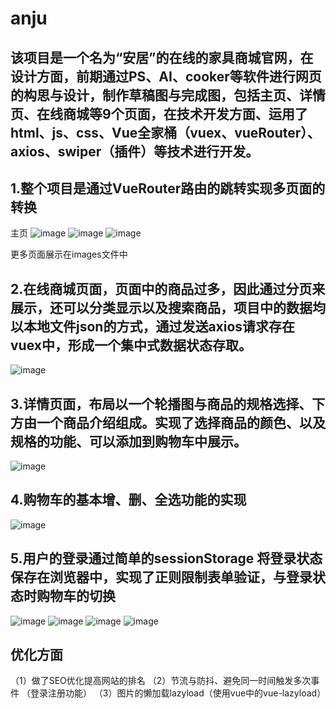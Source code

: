 # anju

## 该项目是一个名为“安居”的在线的家具商城官网，在设计方面，前期通过PS、AI、cooker等软件进行网页的构思与设计，制作草稿图与完成图，包括主页、详情页、在线商城等9个页面，在技术开发方面、运用了html、js、css、Vue全家桶（vuex、vueRouter）、axios、swiper（插件）等技术进行开发。

## 1.整个项目是通过VueRouter路由的跳转实现多页面的转换
主页
![image](https://github.com/281998644/anju-furniture/blob/master/images/homepage.png)
![image](https://github.com/281998644/anju-furniture/blob/master/images/homepage1.png)
![image](https://github.com/281998644/anju-furniture/blob/master/images/homepage2.png)

更多页面展示在images文件中


## 2.在线商城页面，页面中的商品过多，因此通过分页来展示，还可以分类显示以及搜索商品，项目中的数据均以本地文件json的方式，通过发送axios请求存在vuex中，形成一个集中式数据状态存取。
![image](https://github.com/281998644/anju-furniture/blob/master/images/products.png)

## 3.详情页面，布局以一个轮播图与商品的规格选择、下方由一个商品介绍组成。实现了选择商品的颜色、以及规格的功能、可以添加到购物车中展示。
![image](https://github.com/281998644/anju-furniture/blob/master/images/details.png)

## 4.购物车的基本增、删、全选功能的实现
![image](https://github.com/281998644/anju-furniture/blob/master/images/shopcar2.png)

## 5.用户的登录通过简单的sessionStorage 将登录状态保存在浏览器中，实现了正则限制表单验证，与登录状态时购物车的切换
![image](https://github.com/281998644/anju-furniture/blob/master/images/login.png)
![image](https://github.com/281998644/anju-furniture/blob/master/images/regist.png)
![image](https://github.com/281998644/anju-furniture/blob/master/images/shopcar1.png)
![image](https://github.com/281998644/anju-furniture/blob/master/images/signin.png)

## 优化方面
  （1）做了SEO优化提高网站的排名
  （2）节流与防抖、避免同一时间触发多次事件 （登录注册功能）
  （3）图片的懒加载lazyload（使用vue中的vue-lazyload）











